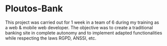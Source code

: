 # Ploutos-Bank
This project was carried out for 1 week in a team of 6 during my training as a web &amp; mobile web developer. The objective was to create a traditional banking site in complete autonomy and to implement adapted functionalities while respecting the laws RGPD, ANSSI, etc.
